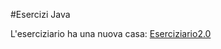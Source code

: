 #Esercizi Java

L'eserciziario ha una nuova casa: [Eserciziario2.0](https://gitalb.github.io/eserciziario2.0)